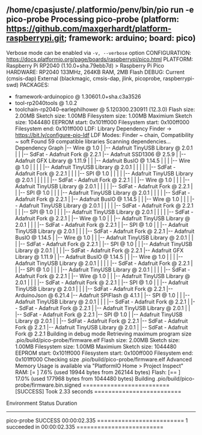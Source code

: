 /home/cpasjuste/.platformio/penv/bin/pio run -e pico-probe
Processing pico-probe (platform: https://github.com/maxgerhardt/platform-raspberrypi.git; framework: arduino; board: pico)
--------------------------------------------------------------------------------
Verbose mode can be enabled via `-v, --verbose` option
CONFIGURATION: https://docs.platformio.org/page/boards/raspberrypi/pico.html
PLATFORM: Raspberry Pi RP2040 (1.10.0+sha.79ebb7d) > Raspberry Pi Pico
HARDWARE: RP2040 133MHz, 264KB RAM, 2MB Flash
DEBUG: Current (cmsis-dap) External (blackmagic, cmsis-dap, jlink, picoprobe, raspberrypi-swd)
PACKAGES:
- framework-arduinopico @ 1.30601.0+sha.c3a3526
- tool-rp2040tools @ 1.0.2
- toolchain-rp2040-earlephilhower @ 5.120300.230911 (12.3.0)
  Flash size: 2.00MB
  Sketch size: 1.00MB
  Filesystem size: 1.00MB
  Maximium Sketch size: 1044480 EEPROM start: 0x101ff000 Filesystem start: 0x100ff000 Filesystem end: 0x101ff000
  LDF: Library Dependency Finder -> https://bit.ly/configure-pio-ldf
  LDF Modes: Finder ~ chain, Compatibility ~ soft
  Found 59 compatible libraries
  Scanning dependencies...
  Dependency Graph
  |-- Wire @ 1.0
  |   |-- Adafruit TinyUSB Library @ 2.0.1
  |   |   |-- SdFat - Adafruit Fork @ 2.2.1
  |-- Adafruit SSD1306 @ 2.5.9
  |   |-- Adafruit GFX Library @ 1.11.9
  |   |   |-- Adafruit BusIO @ 1.14.5
  |   |   |   |-- Wire @ 1.0
  |   |   |   |   |-- Adafruit TinyUSB Library @ 2.0.1
  |   |   |   |   |   |-- SdFat - Adafruit Fork @ 2.2.1
  |   |   |   |-- SPI @ 1.0
  |   |   |   |   |-- Adafruit TinyUSB Library @ 2.0.1
  |   |   |   |   |   |-- SdFat - Adafruit Fork @ 2.2.1
  |   |   |-- Wire @ 1.0
  |   |   |   |-- Adafruit TinyUSB Library @ 2.0.1
  |   |   |   |   |-- SdFat - Adafruit Fork @ 2.2.1
  |   |   |-- SPI @ 1.0
  |   |   |   |-- Adafruit TinyUSB Library @ 2.0.1
  |   |   |   |   |-- SdFat - Adafruit Fork @ 2.2.1
  |   |-- Adafruit BusIO @ 1.14.5
  |   |   |-- Wire @ 1.0
  |   |   |   |-- Adafruit TinyUSB Library @ 2.0.1
  |   |   |   |   |-- SdFat - Adafruit Fork @ 2.2.1
  |   |   |-- SPI @ 1.0
  |   |   |   |-- Adafruit TinyUSB Library @ 2.0.1
  |   |   |   |   |-- SdFat - Adafruit Fork @ 2.2.1
  |   |-- Wire @ 1.0
  |   |   |-- Adafruit TinyUSB Library @ 2.0.1
  |   |   |   |-- SdFat - Adafruit Fork @ 2.2.1
  |   |-- SPI @ 1.0
  |   |   |-- Adafruit TinyUSB Library @ 2.0.1
  |   |   |   |-- SdFat - Adafruit Fork @ 2.2.1
  |-- Adafruit BusIO @ 1.14.5
  |   |-- Wire @ 1.0
  |   |   |-- Adafruit TinyUSB Library @ 2.0.1
  |   |   |   |-- SdFat - Adafruit Fork @ 2.2.1
  |   |-- SPI @ 1.0
  |   |   |-- Adafruit TinyUSB Library @ 2.0.1
  |   |   |   |-- SdFat - Adafruit Fork @ 2.2.1
  |-- Adafruit GFX Library @ 1.11.9
  |   |-- Adafruit BusIO @ 1.14.5
  |   |   |-- Wire @ 1.0
  |   |   |   |-- Adafruit TinyUSB Library @ 2.0.1
  |   |   |   |   |-- SdFat - Adafruit Fork @ 2.2.1
  |   |   |-- SPI @ 1.0
  |   |   |   |-- Adafruit TinyUSB Library @ 2.0.1
  |   |   |   |   |-- SdFat - Adafruit Fork @ 2.2.1
  |   |-- Wire @ 1.0
  |   |   |-- Adafruit TinyUSB Library @ 2.0.1
  |   |   |   |-- SdFat - Adafruit Fork @ 2.2.1
  |   |-- SPI @ 1.0
  |   |   |-- Adafruit TinyUSB Library @ 2.0.1
  |   |   |   |-- SdFat - Adafruit Fork @ 2.2.1
  |-- ArduinoJson @ 6.21.4
  |-- Adafruit SPIFlash @ 4.1.1
  |   |-- SPI @ 1.0
  |   |   |-- Adafruit TinyUSB Library @ 2.0.1
  |   |   |   |-- SdFat - Adafruit Fork @ 2.2.1
  |   |-- SdFat - Adafruit Fork @ 2.2.1
  |   |-- Adafruit TinyUSB Library @ 2.0.1
  |   |   |-- SdFat - Adafruit Fork @ 2.2.1
  |-- SPI @ 1.0
  |   |-- Adafruit TinyUSB Library @ 2.0.1
  |   |   |-- SdFat - Adafruit Fork @ 2.2.1
  |-- SdFat - Adafruit Fork @ 2.2.1
  |-- Adafruit TinyUSB Library @ 2.0.1
  |   |-- SdFat - Adafruit Fork @ 2.2.1
  Building in debug mode
  Retrieving maximum program size .pio/build/pico-probe/firmware.elf
  Flash size: 2.00MB
  Sketch size: 1.00MB
  Filesystem size: 1.00MB
  Maximium Sketch size: 1044480 EEPROM start: 0x101ff000 Filesystem start: 0x100ff000 Filesystem end: 0x101ff000
  Checking size .pio/build/pico-probe/firmware.elf
  Advanced Memory Usage is available via "PlatformIO Home > Project Inspect"
  RAM:   [=         ]   7.6% (used 19944 bytes from 262144 bytes)
  Flash: [==        ]  17.0% (used 177968 bytes from 1044480 bytes)
  Building .pio/build/pico-probe/firmware.bin.signed
  ========================= [SUCCESS] Took 2.33 seconds =========================

Environment    Status    Duration
-------------  --------  ------------
pico-probe     SUCCESS   00:00:02.335
========================= 1 succeeded in 00:00:02.335 =========================
